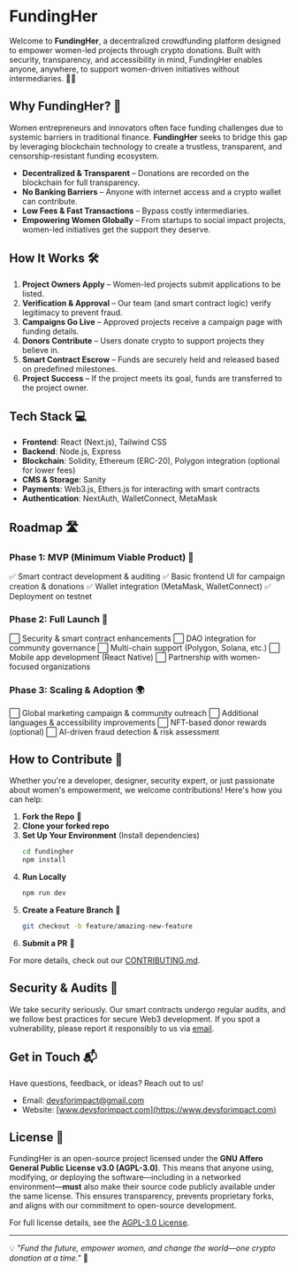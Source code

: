 # FundingHer

Welcome to **FundingHer**, a decentralized crowdfunding platform designed to empower women-led projects through crypto donations. Built with security, transparency, and accessibility in mind, FundingHer enables anyone, anywhere, to support women-driven initiatives without intermediaries. 🚀💜

## Why FundingHer? 🤔

Women entrepreneurs and innovators often face funding challenges due to systemic barriers in traditional finance. **FundingHer** seeks to bridge this gap by leveraging blockchain technology to create a trustless, transparent, and censorship-resistant funding ecosystem.

- **Decentralized & Transparent** – Donations are recorded on the blockchain for full transparency.
- **No Banking Barriers** – Anyone with internet access and a crypto wallet can contribute.
- **Low Fees & Fast Transactions** – Bypass costly intermediaries.
- **Empowering Women Globally** – From startups to social impact projects, women-led initiatives get the support they deserve.

## How It Works 🛠️

1. **Project Owners Apply** – Women-led projects submit applications to be listed.
2. **Verification & Approval** – Our team (and smart contract logic) verify legitimacy to prevent fraud.
3. **Campaigns Go Live** – Approved projects receive a campaign page with funding details.
4. **Donors Contribute** – Users donate crypto to support projects they believe in.
5. **Smart Contract Escrow** – Funds are securely held and released based on predefined milestones.
6. **Project Success** – If the project meets its goal, funds are transferred to the project owner.

## Tech Stack 💻

- **Frontend**: React (Next.js), Tailwind CSS
- **Backend**: Node.js, Express
- **Blockchain**: Solidity, Ethereum (ERC-20), Polygon integration (optional for lower fees)
- **CMS & Storage**: Sanity
- **Payments**: Web3.js, Ethers.js for interacting with smart contracts
- **Authentication**: NextAuth, WalletConnect, MetaMask

## Roadmap 🛣️

### Phase 1: MVP (Minimum Viable Product) 🚀

✅ Smart contract development & auditing
✅ Basic frontend UI for campaign creation & donations
✅ Wallet integration (MetaMask, WalletConnect)
✅ Deployment on testnet

### Phase 2: Full Launch 🎯

⬜ Security & smart contract enhancements
⬜ DAO integration for community governance
⬜ Multi-chain support (Polygon, Solana, etc.)
⬜ Mobile app development (React Native)
⬜ Partnership with women-focused organizations

### Phase 3: Scaling & Adoption 🌍

⬜ Global marketing campaign & community outreach
⬜ Additional languages & accessibility improvements
⬜ NFT-based donor rewards (optional)
⬜ AI-driven fraud detection & risk assessment

## How to Contribute 🤝

Whether you're a developer, designer, security expert, or just passionate about women's empowerment, we welcome contributions! Here's how you can help:

1. **Fork the Repo** 🍴
2. **Clone your forked repo**
3. **Set Up Your Environment** (Install dependencies)
   ```sh
   cd fundingher
   npm install
   ```
4. **Run Locally**
   ```sh
   npm run dev
   ```
5. **Create a Feature Branch** 🌱
   ```sh
   git checkout -b feature/amazing-new-feature
   ```
6. **Submit a PR** 🚀

For more details, check out our [CONTRIBUTING.md](https://github.com/DevsForImpact/fundingher/CONTRIBUTING.md).

## Security & Audits 🔐

We take security seriously. Our smart contracts undergo regular audits, and we follow best practices for secure Web3 development. If you spot a vulnerability, please report it responsibly to us via [email](mailto:devsforimpact@gmail.com).

## Get in Touch 📬

Have questions, feedback, or ideas? Reach out to us!

- Email: devsforimpact@gmail.com
- Website: [www.devsforimpact.com](https://www.devsforimpact.com)

## License 📜

FundingHer is an open-source project licensed under the **GNU Affero General Public License v3.0 (AGPL-3.0)**. This means that anyone using, modifying, or deploying the software—including in a networked environment—**must** also make their source code publicly available under the same license. This ensures transparency, prevents proprietary forks, and aligns with our commitment to open-source development.

For full license details, see the [AGPL-3.0 License](https://www.gnu.org/licenses/agpl-3.0.html).

---

💡 _"Fund the future, empower women, and change the world—one crypto donation at a time."_ 🚀
